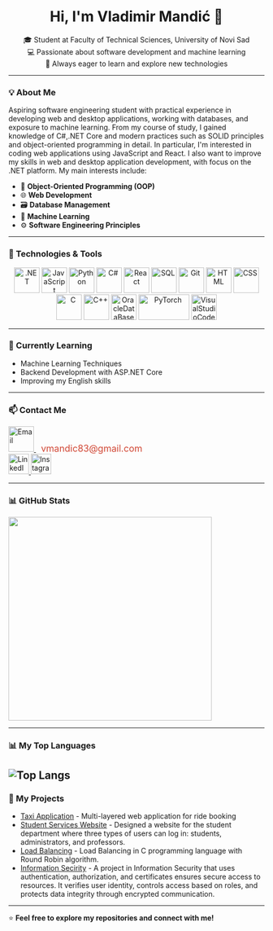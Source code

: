 <h1 align="center">Hi, I'm Vladimir Mandić 👋</h1>

<p align="center">
  🎓 Student at Faculty of Technical Sciences, University of Novi Sad <br>
  💻 Passionate about software development and machine learning <br>
  🚀 Always eager to learn and explore new technologies
</p>

---

### 💡 About Me  
Aspiring software engineering student with practical experience in developing web and desktop applications, working with databases, and exposure to machine learning. From my course of study, I gained knowledge of C#,.NET Core and modern practices such as SOLID principles and object-oriented programming in detail. In particular, I'm interested in coding web applications using JavaScript and React. I also want to improve my skills in web and desktop application development, with focus on the .NET platform. My main interests include:  
- 🧩 **Object-Oriented Programming (OOP)**  
- 🌐 **Web Development**  
- 🗃️ **Database Management**  
- 🤖 **Machine Learning**  
- ⚙️ **Software Engineering Principles**  

---

### 🔧 Technologies & Tools  
<p align="center">
  <img src="https://raw.githubusercontent.com/marwin1991/profile-technology-icons/refs/heads/main/icons/_net_core.png" alt=".NET" width="50" height="50"/>
  <img src="https://img.icons8.com/color/452/javascript.png" alt="JavaScript" width="50" height="50"/>
  <img src="https://img.icons8.com/color/452/python.png" alt="Python" width="50" height="50"/>
  <img src="https://raw.githubusercontent.com/gist/johndward01/95c1d09de9e3707cfb4154989962376d/raw/f74007782421219d9e9ab4b6a27de2e172a8b714/csharp-logo.svg" alt="C#" width="50" height="50"/>
  <img src="https://img.icons8.com/color/452/react-native.png" alt="React" width="50" height="50"/>
  <img src="https://img.icons8.com/color/452/mysql-logo.png" alt="SQL" width="50" height="50"/>
  <img src="https://img.icons8.com/color/452/git.png" alt="Git" width="50" height="50"/>
  <img src="https://raw.githubusercontent.com/marwin1991/profile-technology-icons/refs/heads/main/icons/html.png" alt="HTML" width="50" height="50"/>
  <img src="https://raw.githubusercontent.com/marwin1991/profile-technology-icons/refs/heads/main/icons/css.png" alt="CSS" width="50" height="50"/>
  <img src="https://raw.githubusercontent.com/marwin1991/profile-technology-icons/refs/heads/main/icons/c.png" alt="C" width="50" height="50"/>
  <img src="https://raw.githubusercontent.com/marwin1991/profile-technology-icons/refs/heads/main/icons/c++.png" alt="C++" width="50" height="50"/>
  <img src="https://raw.githubusercontent.com/marwin1991/profile-technology-icons/refs/heads/main/icons/oracle.png" alt="OracleDataBase" width="50" height="50"/>
  <img src="https://github.com/pytorch/pytorch/raw/main/docs/source/_static/img/pytorch-logo-dark.png" alt="PyTorch" width="100" height="50"/>
  <img src="https://raw.githubusercontent.com/marwin1991/profile-technology-icons/refs/heads/main/icons/visual_studio_code.png" alt="VisualStudioCode" width="50" height="50"/>
</p>


---

### 🌱 Currently Learning  
- Machine Learning Techniques  
- Backend Development with ASP.NET Core  
- Improving my English skills  

---

### 📫 Contact Me
<p align="left"> 
   <a href="mailto:vmandic83@gmail.com">
    <img src="https://images.icon-icons.com/1826/PNG/512/4202011emailgmaillogomailsocialsocialmedia-115677_115624.png" alt="Email" width="50" height="50">
  </a>
  <a href="mailto:vmandic83@gmail.com" style="font-size: 18px; text-decoration: none; margin-left: 10px; color: #D14836;">
    vmandic83@gmail.com
  </a>  
  <br>
  <a href="https://www.linkedin.com/in/vladimirmandi%C4%87/" target="_blank"> <img src="https://cdn-icons-png.flaticon.com/512/174/174857.png" alt="LinkedIn" width="40" height="40"> 
  </a> 
  <a href="https://www.instagram.com/__dovlaa___/" target="_blank">
    <img src="https://cdn-icons-png.flaticon.com/512/174/174855.png" alt="Instagram" width="40" height="40">
  </a>
</p>


---

### 📊 GitHub Stats  
<p align="left">
  <img src="https://github-readme-stats.vercel.app/api?username=vladimirmandic&show_icons=true&theme=radical" width="400">  
</p>

---

### 📊 My Top Languages

  ![Top Langs](https://github-readme-stats.vercel.app/api/top-langs/?username=dovla2001&layout=compact&theme=radical)
---

### 🚀 My Projects  
- [Taxi Application](https://github.com/dovla2001/WEB2) - Multi-layered web application for ride booking
- [ Student Services Website](https://github.com/dovla2001/Student-Services-Website) - Designed a website for the student department where three types of users can log in: students, administrators, and professors.
- [Load Balancing](https://github.com/dovla2001/IKP-Projekat) - Load Balancing in C programming language with Round Robin algorithm.
- [Information Secirity](https://github.com/dovla2001/OIBIS_Projekat) - A project in Information Security that uses authentication, authorization, and certificates ensures secure access to resources. It verifies user identity, controls access based on roles, and protects data integrity through encrypted communication.

---

⭐️ **Feel free to explore my repositories and connect with me!**
